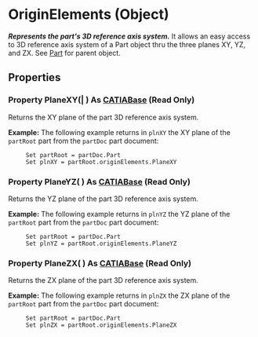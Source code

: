 # OriginElements (Object)

**_Represents the part's 3D reference axis system._**
It allows an easy access to 3D reference axis system of a Part object thru the three planes XY, YZ, and ZX.
See [Part](../MecModInterfaces/interface_Part_3788.md) for parent object.

## Properties

### Property **PlaneXY**(| ) As [CATIABase](../System/interface_AnyObject_17321.md) (Read Only)

   Returns the XY plane of the part 3D reference axis system.

**Example:**     The following example returns in `plnXY` the XY plane of the `partRoot` part from the `partDoc` part document:

```VBScript
     Set partRoot = partDoc.Part
     Set plnXY = partRoot.originElements.PlaneXY

```

### Property **PlaneYZ**( ) As [CATIABase](../System/interface_AnyObject_17321.md) (Read Only)

   Returns the YZ plane of the part 3D reference axis system.

**Example:**     The following example returns in `plnYZ` the YZ plane of the `partRoot` part from the `partDoc` part document:

```VBScript
     Set partRoot = partDoc.Part
     Set plnYZ = partRoot.originElements.PlaneYZ

```

### Property **PlaneZX**( ) As [CATIABase](../System/interface_AnyObject_17321.md) (Read Only)

   Returns the ZX plane of the part 3D reference axis system.

**Example:**     The following example returns in `plnZX` the ZX plane of the `partRoot` part from the `partDoc` part document:

```VBScript
     Set partRoot = partDoc.Part
     Set plnZX = partRoot.originElements.PlaneZX

```